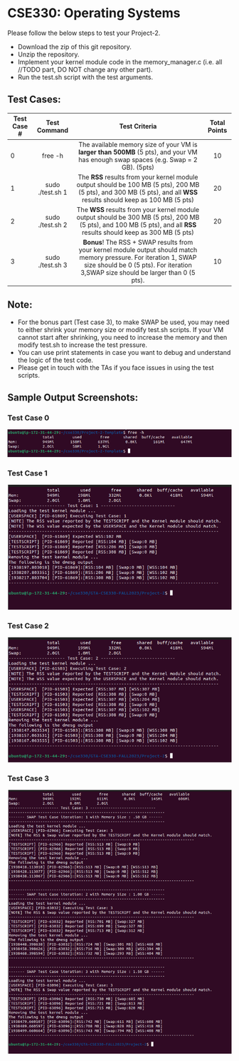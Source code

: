 # CSE330: Operating Systems 

Please follow the below steps to test your Project-2. 

- Download the zip of this git repository.
- Unzip the repository.
- Implement your kernel module code in the memory\_manager.c (i.e. all //TODO part, DO NOT change any other part).
- Run the test.sh script with the test arguments. 

## Test Cases:

| Test Case #   | Test Command  | Test Criteria  | Total Points |
| ------------- |:-------------:| :-----:|:-----:|
| 0 | free -h | The available memory size of your VM is **larger than 500MB** (5 pts), and your VM has enough swap spaces (e.g. Swap = 2 GB). (5pts) | 10 |
| 1 | sudo ./test.sh 1 | The **RSS** results from your kernel module output should be 100 MB (5 pts), 200 MB (5 pts), and 300 MB (5 pts), and all **WSS** results should keep as 100 MB (5 pts) | 20 |
| 2 | sudo ./test.sh 2 | The **WSS** results from your kernel module output should be 300 MB (5 pts), 200 MB (5 pts), and 100 MB (5 pts), and all **RSS** results should keep as 300 MB (5 pts) | 20 |
| 3 | sudo ./test.sh 3 | **Bonus**! The RSS + SWAP results from your kernel module output should match memory pressure. For iteration 1, SWAP size should be 0 (5 pts). For iteration 3,SWAP size should be larger than 0 (5 pts). |10|

## Note: 
- For the bonus part (Test case 3), to make SWAP be used, you may need to either shrink your memory size or modify test.sh scripts. If your VM cannot start after shrinking, you need to increase the memory and then modify test.sh to increase the test pressure.
- You can use print statements in case you want to debug and understand the logic of the test code.
- Please get in touch with the TAs if you face issues in using the test scripts.

## Sample Output Screenshots:

### Test Case 0
![test_case_0](sample_output/test0.png)

### Test Case 1
![test_case_1](sample_output/test1.png)

### Test Case 2
![test_case_2](sample_output/test2.png)

### Test Case 3
![test_case_3](sample_output/test3.png)

